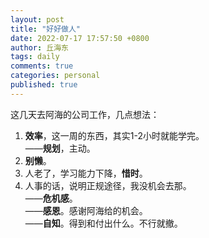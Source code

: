 ```yaml
---
layout: post
title: "好好做人"
date: 2022-07-17 17:57:50 +0800
author: 丘海东 
tags: daily
comments: true
categories: personal
published: true
---
```

这几天去阿海的公司工作，几点想法：  
1. **效率**，这一周的东西，其实1-2小时就能学完。  
——**规划**，主动。  
2. **别懒**。  
3. 人老了，学习能力下降，**惜时**。  
4. 人事的话，说明正规途径，我没机会去那。  
——**危机感**。  
——**感恩**。感谢阿海给的机会。  
——**自知**。得到和付出什么。不行就撤。
